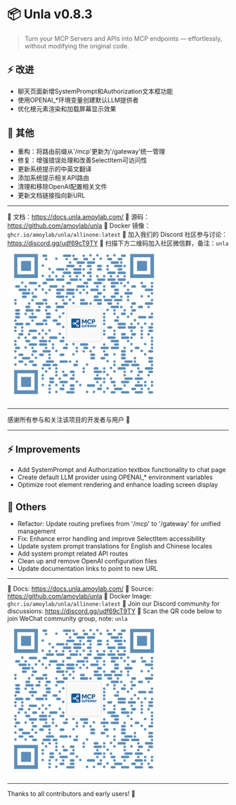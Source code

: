 # 📦 Unla v0.8.3

> Turn your MCP Servers and APIs into MCP endpoints — effortlessly, without modifying the original code.

## ⚡ 改进

- 聊天页面新增SystemPrompt和Authorization文本框功能
- 使用OPENAI_*环境变量创建默认LLM提供者
- 优化根元素渲染和加载屏幕显示效果

## 🔧 其他

- 重构：将路由前缀从'/mcp'更新为'/gateway'统一管理
- 修复：增强错误处理和改善SelectItem可访问性
- 更新系统提示的中英文翻译
- 添加系统提示相关API路由
- 清理和移除OpenAI配置相关文件
- 更新文档链接指向新URL

---

📘 文档：https://docs.unla.amoylab.com/
🐙 源码：https://github.com/amoylab/unla
🐳 Docker 镜像：`ghcr.io/amoylab/unla/allinone:latest`
💬 加入我们的 Discord 社区参与讨论：https://discord.gg/udf69cT9TY
🔗 扫描下方二维码加入社区微信群，备注：`unla`
<img src="https://github.com/amoylab/unla/blob/main/web/public/wechat-qrcode.png" alt="微信群二维码" width="350" height="350" />

---

感谢所有参与和关注该项目的开发者与用户 💖

---

## ⚡ Improvements

- Add SystemPrompt and Authorization textbox functionality to chat page
- Create default LLM provider using OPENAI_* environment variables
- Optimize root element rendering and enhance loading screen display

## 🔧 Others

- Refactor: Update routing prefixes from '/mcp' to '/gateway' for unified management
- Fix: Enhance error handling and improve SelectItem accessibility
- Update system prompt translations for English and Chinese locales
- Add system prompt related API routes
- Clean up and remove OpenAI configuration files
- Update documentation links to point to new URL

---

📘 Docs: https://docs.unla.amoylab.com/
🐙 Source: https://github.com/amoylab/unla
🐳 Docker Image: `ghcr.io/amoylab/unla/allinone:latest`
💬 Join our Discord community for discussions: https://discord.gg/udf69cT9TY
🔗 Scan the QR code below to join WeChat community group, note: `unla`
<img src="https://github.com/amoylab/unla/blob/main/web/public/wechat-qrcode.png" alt="WeChat QR Code" width="350" height="350" />

---

Thanks to all contributors and early users! 💖